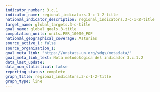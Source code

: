 ```yaml
---
indicator_number: 3.c.1
indicator_name: regional_indicators.3-c-1-2-title
national_indicator_description: regional_indicators.3-c-1-2-title
target_name: global_targets.3-c-title
goal_name: global_goals.3-title
computation_units: units.PER_10000_POP
national_geographical_coverage: Asturias
source_active_1: false
source_organisation_1:  
goal_meta_link: "https://unstats.un.org/sdgs/metadata/"
goal_meta_link_text: Nota metodológica del indicador 3.c.1.2
data_last_update:  
data_non_statistical: false
reporting_status: complete
graph_title: regional_indicators.3-c-1-2-title
graph_type: line
---
```

